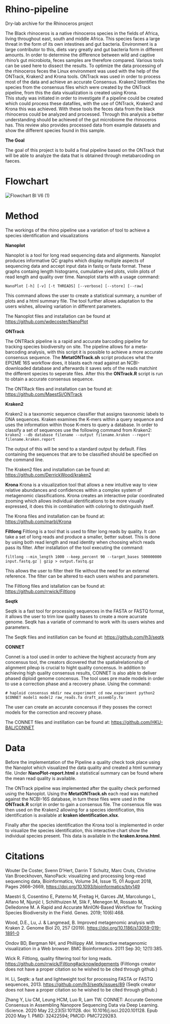 # Rhino-pipeline

Dry-lab archive for the Rhinoceros project

The Black rhinoceros is a native rhinoceros species in the fields of Africa, living throughout east, south and middle Africa. This species faces a large threat in the form of its own intestines and gut bacteria. Environment is a large contributor to this, diets vary greatly and gut bacteria form in different amounts. In order to determine the difference between wild and captive rhino’s gut microbiota, feces samples are therefore compared. Various tools can be used here to dissect the results. To optimize the data processing of the rhinoceros feces the Linux environment was used  with the help of the ONTrack, Kraken2 and Krona tools. ONTrack was used in order to process most of the data and achieve an accurate Consensus. Kraken2 Identifies the species from the consensus files which were created by the ONTrack pipeline, from this the  data visualization is created using Krona.  
This study was initiated in order to investigate if a pipeline could be created which could process these datafiles, with the use of ONTrack, Kraken2 and Krona this was achieved. With these tools the feces data from the black rhinoceros could be analyzed and processed. Through this analysis a better understanding should be achieved of the gut microbiome the rhinoceros has. This review also provides processed data from example datasets and show the different species found in this sample. 

**The Goal**

The goal of this project is to build a final pipeline based on the ONTrack that will be able to analyze the data that is obtained through metabarcoding on faeces. 

# Flowchart


![Flowchart BI V6 (1)](https://user-images.githubusercontent.com/80203184/122371937-8def1c80-cf60-11eb-8b15-9c78912c149a.png)

# Method
The workings of the rhino pipeline use a variation of tool to achieve a species identification and visualizations

**Nanoplot**

Nanoplot is a tool for long read sequencing data and alignments. Nanoplot produces informative QC graphs which display multiple aspects of sequencing data and accept input data in fastq or fasta format. These graphs containg length histograms, cumulative yied plots, violin plots of read length and quality over time. Nanoplot starts with a usage command:

`NanoPlot [-h] [-v] [-t THREADS] [--verbose] [--store] [--raw]`

This command allows the user to create a statistical summary, a number of plots and a html summary file. The tool further allows adaptation to the users wishes, allowing variation in different parameters.

The Nanoplot files and installation can be found at https://github.com/wdecoster/NanoPlot

**ONTrack**

The ONTRack pipeline is a rapid and accurate barcoding pipeline for tracking species biodiversity on site. The pipeline allows for a meta-barcoding analysis, with this script it is possible to achieve a more accurate consensus sequence. The **MetatONTrack.sh** script produces what the EPI2ME 16S workflow does, it blasts each read against an NCBI-downloaded database and afterwards it saves sets of the reads matchint the different species to seperate files. After this the **ONTrack.R** script is run to obtain a accurate consensus sequence. 

The ONTRack files and installation can be found at: https://github.com/MaestSi/ONTrack

**Kraken2**

Kraken2 is a taxonomic sequence classifier that assigns taxonomic labels to DNA sequences. Kraken examines the K-mers within a query sequence and uses the information within those K-mers to query a database. In order to classify a set of sequences use the following command from Kraken2:
`kraken2 --db database filename --output filename.kraken --report filename.kraken.report`

The output of this will be send to a standard output by default. Files containing the sequences that are to be classified should be specified on the command line. 

The Kraken2 files and installation can be found at: https://github.com/DerrickWood/kraken2

**Krona**
Krona is a visualization tool that allows a new intuitive way to view relative abundances and confidences within a complex system of metagenomic classifications. Krona creates an interactive polar coordinated zooming which allows individual identifications to be more visually expressed, it does this in combination with coloring to distinguish itself. 

The Krona files and installation can be found at: https://github.com/marbl/Krona

**Filtlong**
Filtlong is a tool that is used to filter long reads by quality. It can take a set of long reads and produce a smaller, better subset. This is done by using both read length and read identity when choosing which reads pass its filter. After installation of the tool executing the command:

`filtlong --min_length 1000 --keep_percent 90 --target_bases 500000000 input.fastq.gz | gzip > output.fastq.gz` 

This allows the user to filter their file without the need for an external reference. The filter can be altered to each users wishes and parameters. 

The Filtlong files and istallation can be found at: https://github.com/rrwick/Filtlong

**Seqtk**

Seqtk is a fast tool for processing sequences in the FASTA or FASTQ format, it allows the user to trim low quality bases to create a more acurrate genome. Seqtk has a variatie of command to work with its users wishes and parameters. 

The Seqtk files and instillation can be found at: https://github.com/lh3/seqtk

**CONNET**

Connet is a tool used in order to achieve the highest accuracty from any concensus tool, the creators dicovered that the spatialrelationship of alignment pileup is crucial to hight quality concensus. In addition to achieving high quality consensus results, CONNET is also able to deliver phased diploid genome concensus. The tool uses pre made models in order to use a correction phase and a recovery phase. Using the command: 

`# haploid consensus
mkdir new_experiment
cd new_experiment
python2 $CONNET model1 model2 raw_reads.fa draft_assembly.fa`

The user can create an accurate concensus if they posses the correct models for the correction and recovery phase. 

The CONNET files and instillation can be found at: https://github.com/HKU-BAL/CONNET

# Data

Before the implementation of the Pipeline a quality check took place using the Nanoplot which visualized the data quality and created a html summary file. Under **NanoPlot-report.html** a statistical summary can be found where the mean read quality is available.

The ONTrack pipeline was implemented after the quality check performed using the Nanoplot. Using the **MetatONTrack.sh** each read was matched against the NCBI-16S database, in turn these files were used in the **ONTrack.R** script in order to gain a consensus file. The consensus file was then used on the Kraken2 allowing for a species identification, this identification is available at **kraken identification.xlsx**. 

Finally after the species identification the Krona tool is implemented in order to visualize the species identification, this interactive chart show the individual species present. This data is available in the **kraken.krona.html**.


# Citations

Wouter De Coster, Svenn D’Hert, Darrin T Schultz, Marc Cruts, Christine Van Broeckhoven, NanoPack: visualizing and processing long-read sequencing data, Bioinformatics, Volume 34, Issue 15, 01 August 2018, Pages 2666–2669, https://doi.org/10.1093/bioinformatics/bty149

Maestri S, Cosentino E, Paterno M, Freitag H, Garces JM, Marcolungo L, Alfano M, Njunjić I, Schilthuizen M, Slik F, Menegon M, Rossato M, Delledonne M. A Rapid and Accurate MinION-Based Workflow for Tracking Species Biodiversity in the Field. Genes. 2019; 10(6):468.

Wood, D.E., Lu, J. & Langmead, B. Improved metagenomic analysis with Kraken 2. Genome Biol 20, 257 (2019). https://doi.org/10.1186/s13059-019-1891-0

Ondov BD, Bergman NH, and Phillippy AM. Interactive metagenomic visualization in a Web browser. BMC Bioinformatics. 2011 Sep 30; 12(1):385.

Wick R. Filtlong, quality filtering tool for long reads. https://github.com/rrwick/Filtlong#acknowledgements
(Filtlongs creator does not have a proper citation so he wished to be cited through github.)

H. Li, Seqtk: a fast and lightweight tool for processing FASTA or FASTQ sequences, 2013. https://github.com/lh3/seqtk/issues/89
(Seqtk creator does not have a proper citation so he wished to be cited through github.)

Zhang Y, Liu CM, Leung HCM, Luo R, Lam TW. CONNET: Accurate Genome Consensus in Assembling Nanopore Sequencing Data via Deep Learning. iScience. 2020 May 22;23(5):101128. doi: 10.1016/j.isci.2020.101128. Epub 2020 May 1. PMID: 32422594; PMCID: PMC7229283.

